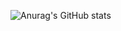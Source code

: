 ![Anurag's GitHub stats](https://github-readme-stats.vercel.app/api?username=creepereye1204&show_icons=true&theme=radical)
